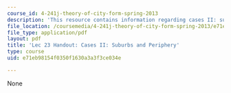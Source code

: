 ```yaml
---
course_id: 4-241j-theory-of-city-form-spring-2013
description: 'This resource contains information regarding cases II: suburbs and periphery.'
file_location: /coursemedia/4-241j-theory-of-city-form-spring-2013/e71eb98154f0350f1630a3a3f3ce034e_MIT4_241JS13_handout23.pdf
file_type: application/pdf
layout: pdf
title: 'Lec 23 Handout: Cases II: Suburbs and Periphery'
type: course
uid: e71eb98154f0350f1630a3a3f3ce034e

---
```

None